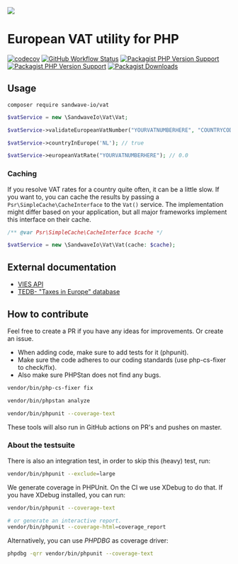 [![](https://user-images.githubusercontent.com/60096509/91668964-54ecd500-eb11-11ea-9c35-e8f0b20b277a.png)](https://sandwave.io)

# European VAT utility for PHP

[![codecov](https://codecov.io/gh/sandwave-io/vat-php/branch/main/graph/badge.svg?token=Z9OOFA247I)](https://codecov.io/gh/sandwave-io/vat-php)
[![GitHub Workflow Status](https://img.shields.io/github/actions/workflow/status/sandwave-io/vat-php/ci.yml?branch=main)](https://packagist.org/packages/sandwave-io/vat)
[![Packagist PHP Version Support](https://img.shields.io/packagist/php-v/sandwave-io/vat)](https://packagist.org/packages/sandwave-io/vat)
[![Packagist PHP Version Support](https://img.shields.io/packagist/v/sandwave-io/vat)](https://packagist.org/packages/sandwave-io/vat)
[![Packagist Downloads](https://img.shields.io/packagist/dt/sandwave-io/vat)](https://packagist.org/packages/sandwave-io/vat)

## Usage

```shell
composer require sandwave-io/vat
```

```php
$vatService = new \SandwaveIo\Vat\Vat;

$vatService->validateEuropeanVatNumber("YOURVATNUMBERHERE", "COUNTRYCODE"); // true

$vatService->countryInEurope('NL'); // true

$vatService->europeanVatRate("YOURVATNUMBERHERE"); // 0.0
```

### Caching

If you resolve VAT rates for a country quite often, it can be a little slow. If you want to, you can cache the results
by passing a `Psr\SimpleCache\CacheInterface` to the `Vat()` service. The implementation might differ based on your 
application, but all major frameworks implement this interface on their cache.

```php
/** @var Psr\SimpleCache\CacheInterface $cache */

$vatService = new \SandwaveIo\Vat\Vat(cache: $cache);
```


## External documentation

* [VIES API](https://ec.europa.eu/taxation_customs/vies/technicalInformation.html)
* [TEDB- "Taxes in Europe" database](https://ec.europa.eu/taxation_customs/economic-analysis-taxation/taxes-europe-database-tedb_en)

## How to contribute

Feel free to create a PR if you have any ideas for improvements. Or create an issue.

* When adding code, make sure to add tests for it (phpunit).
* Make sure the code adheres to our coding standards (use php-cs-fixer to check/fix).
* Also make sure PHPStan does not find any bugs.

```bash
vendor/bin/php-cs-fixer fix

vendor/bin/phpstan analyze

vendor/bin/phpunit --coverage-text
```

These tools will also run in GitHub actions on PR's and pushes on master.

### About the testsuite

There is also an integration test, in order to skip this (heavy) test, run:
```bash
vendor/bin/phpunit --exclude=large
```

We generate coverage in PHPUnit. On the CI we use XDebug to do that. If you have XDebug installed, you can run:
```bash
vendor/bin/phpunit --coverage-text

# or generate an interactive report.
vendor/bin/phpunit --coverage-html=coverage_report
```

Alternatively, you can use _PHPDBG_ as coverage driver:
```bash
phpdbg -qrr vendor/bin/phpunit --coverage-text
```
